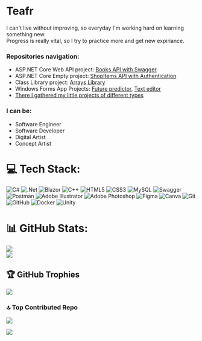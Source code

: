 # Teafr
I can't live without improving, so everyday I'm working hard on learning something new.<br>
Progress is really vital, so I try to practice more and get new expiriance.

### Repositories navigation:
- ASP.NET Core Web API project: [Books API with Swagger](https://github.com/teafr/Books-API)
- ASP.NET Core Empty project: [ShopItems API with Authentication](https://github.com/teafr/ShopItems-API)
- Class Library project: [Arrays Library](https://github.com/teafr/Class-Library-for-Arrays)
- Windows Forms App Projects: [Future predictor](https://github.com/teafr/Predictor-APP), [Text editor](https://github.com/teafr/Text-Editor-app)
- [There I gathered my little projects of different types](https://github.com/teafr/Collection-of-practice)

### I can be:
- Software Engineer
- Software Developer
- Digital Artist
- Concept Artist<br>


# 💻 Tech Stack:
![C#](https://img.shields.io/badge/c%23-%23239120.svg?style=for-the-badge&logo=csharp&logoColor=white) ![.Net](https://img.shields.io/badge/.NET-5C2D91?style=for-the-badge&logo=.net&logoColor=white) ![Blazor](https://img.shields.io/badge/blazor-%235C2D91.svg?style=for-the-badge&logo=blazor&logoColor=white) ![C++](https://img.shields.io/badge/c++-%2300599C.svg?style=for-the-badge&logo=c%2B%2B&logoColor=white) ![HTML5](https://img.shields.io/badge/html5-%23E34F26.svg?style=for-the-badge&logo=html5&logoColor=white) ![CSS3](https://img.shields.io/badge/css3-%231572B6.svg?style=for-the-badge&logo=css3&logoColor=white) ![MySQL](https://img.shields.io/badge/mysql-4479A1.svg?style=for-the-badge&logo=mysql&logoColor=white) ![Swagger](https://img.shields.io/badge/-Swagger-%23Clojure?style=for-the-badge&logo=swagger&logoColor=white) ![Postman](https://img.shields.io/badge/Postman-FF6C37?style=for-the-badge&logo=postman&logoColor=white) ![Adobe Illustrator](https://img.shields.io/badge/adobe%20illustrator-%23FF9A00.svg?style=for-the-badge&logo=adobe%20illustrator&logoColor=white) ![Adobe Photoshop](https://img.shields.io/badge/adobe%20photoshop-%2331A8FF.svg?style=for-the-badge&logo=adobe%20photoshop&logoColor=white) ![Figma](https://img.shields.io/badge/figma-%23F24E1E.svg?style=for-the-badge&logo=figma&logoColor=white) ![Canva](https://img.shields.io/badge/Canva-%2300C4CC.svg?style=for-the-badge&logo=Canva&logoColor=white) ![Git](https://img.shields.io/badge/git-%23F05033.svg?style=for-the-badge&logo=git&logoColor=white) ![GitHub](https://img.shields.io/badge/github-%23121011.svg?style=for-the-badge&logo=github&logoColor=white) ![Docker](https://img.shields.io/badge/docker-%230db7ed.svg?style=for-the-badge&logo=docker&logoColor=white) ![Unity](https://img.shields.io/badge/unity-%23000000.svg?style=for-the-badge&logo=unity&logoColor=white) 
# 📊 GitHub Stats:
![](https://github-readme-stats.vercel.app/api?username=teafr&theme=dark&hide_border=false&include_all_commits=true&count_private=true)<br/>
![](https://github-readme-streak-stats.herokuapp.com/?user=teafr&theme=dark&hide_border=false)<br/>

## 🏆 GitHub Trophies
![](https://github-profile-trophy.vercel.app/?username=teafr&theme=aura_dark&no-frame=false&no-bg=true&margin-w=4)

### 🔝 Top Contributed Repo
![](https://github-contributor-stats.vercel.app/api?username=teafr&limit=5&theme=dark&combine_all_yearly_contributions=true)

![](https://github-readme-stats.vercel.app/api/top-langs/?username=teafr&theme=dark&hide_border=false&include_all_commits=false&count_private=false&layout=compact)


<!-- Proudly created with GPRM ( https://gprm.itsvg.in ) -->
<!-- Proudly created with GPRM ( https://gprm.itsvg.in ) -->
<!---
teafr/teafr is a ✨ special ✨ repository because its `README.md` (this file) appears on your GitHub profile.
You can click the Preview link to take a look at your changes.
--->

